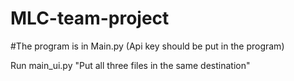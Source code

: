 # MLC-team-project
#The program is in Main.py (Api key should be put in the program)

Run main_ui.py
"Put all three files in the same destination"
